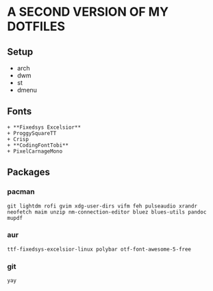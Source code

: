 # A SECOND VERSION OF MY DOTFILES
## Setup
+ arch
+ dwm
+ st
+ dmenu

## Fonts
```
+ **Fixedsys Excelsior**
+ ProggySquareTT
+ Crisp
+ **CodingFontTobi**
+ PixelCarnageMono
```

## Packages
### pacman
```
git lightdm rofi gvim xdg-user-dirs vifm feh pulseaudio xrandr neofetch maim unzip nm-connection-editor bluez blues-utils pandoc mupdf
```

### aur
```
ttf-fixedsys-excelsior-linux polybar otf-font-awesome-5-free
```

### git
```
yay
```
